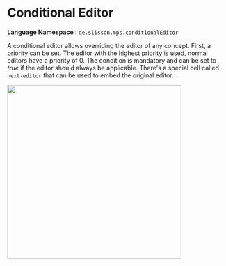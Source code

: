 # Conditional Editor

**Language Namespace :** `de.slisson.mps.conditionalEditor`

A conditional editor allows overriding the editor of any concept. First, a priority can be set. The editor with the highest
priority is used, normal editors have a priority of 0. The condition is mandatory and can be set to *true* if the editor
should always be applicable. There's a special cell called `next-editor` that can be used to embed the original editor.

<img src="../../img/conditional_editor_example.png" width="400px" />
